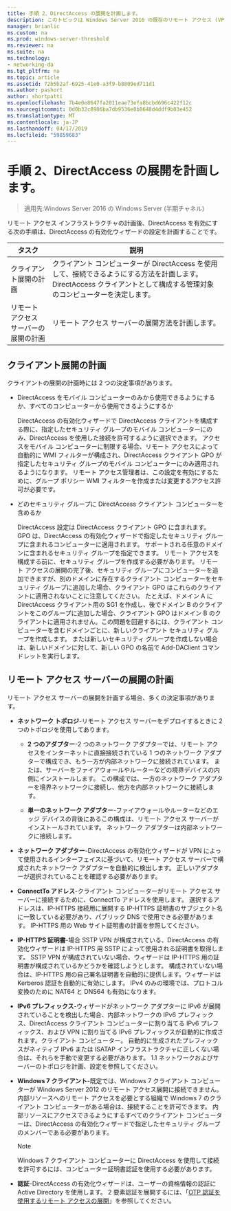 ```yaml
---
title: 手順 2、DirectAccess の展開を計画します。
description: このトピックは Windows Server 2016 の既存のリモート アクセス (VPN) のデプロイ ガイド追加 DirectAccess の一部です。
manager: brianlic
ms.custom: na
ms.prod: windows-server-threshold
ms.reviewer: na
ms.suite: na
ms.technology:
- networking-da
ms.tgt_pltfrm: na
ms.topic: article
ms.assetid: 72b5b2af-6925-41e0-a3f9-b8809ed711d1
ms.author: pashort
author: shortpatti
ms.openlocfilehash: 7b4e0e8647fa2011eae73efa8bcbd696c422f12c
ms.sourcegitcommit: 0d0b32c8986ba7db9536e0b8648d4ddf9b03e452
ms.translationtype: MT
ms.contentlocale: ja-JP
ms.lasthandoff: 04/17/2019
ms.locfileid: "59859683"
---
```

# <a name="step-2-plan-the-directaccess-deployment"></a>手順 2、DirectAccess の展開を計画します。

>適用先:Windows Server 2016 の Windows Server (半期チャネル)

リモート アクセス インフラストラクチャの計画後、DirectAccess を有効にする次の手順は、DirectAccess の有効化ウィザードの設定を計画することです。  
  
|タスク|説明|  
|----|--------|  
|クライアント展開の計画|クライアント コンピューターが DirectAccess を使用して、接続できるようにする方法を計画します。 DirectAccess クライアントとして構成する管理対象のコンピューターを決定します。|  
|リモート アクセス サーバーの展開の計画|リモート アクセス サーバーの展開方法を計画します。|  
  
## <a name="bkmk_2_1_client"></a>クライアント展開の計画  
クライアントの展開の計画時には 2 つの決定事項があります。  
  
-   DirectAccess をモバイル コンピューターのみから使用できるようにするか、すべてのコンピューターから使用できるようにするか  
  
    DirectAccess の有効化ウィザードで DirectAccess クライアントを構成する際に、指定したセキュリティ グループのモバイル コンピューターにのみ、DirectAccess を使用した接続を許可するように選択できます。 アクセスをモバイル コンピューターに制限する場合、リモート アクセスによって自動的に WMI フィルターが構成され、DirectAccess クライアント GPO が指定したセキュリティ グループのモバイル コンピューターにのみ適用されるようになります。 リモート アクセス管理者は、この設定を有効にするために、グループ ポリシー WMI フィルターを作成または変更するアクセス許可が必要です。  
  
-   どのセキュリティ グループに DirectAccess クライアント コンピューターを含めるか  
  
    DirectAccess 設定は DirectAccess クライアント GPO に含まれます。 GPO は、DirectAccess の有効化ウィザードで指定したセキュリティ グループに含まれるコンピューターに適用されます。 サポートされる任意のドメインに含まれるセキュリティ グループを指定できます。 リモート アクセスを構成する前に、セキュリティ グループを作成する必要があります。 リモート アクセスの展開の完了後、セキュリティ グループにコンピューターを追加できますが、別のドメインに存在するクライアント コンピューターをセキュリティ グループに追加した場合、クライアント GPO はこれらのクライアントに適用されないことに注意してください。 たとえば、ドメイン A に DirectAccess クライアント用の SG1 を作成し、後でドメイン B のクライアントをこのグループに追加した場合、クライアント GPO はドメイン B のクライアントに適用されません。この問題を回避するには、クライアント コンピューターを含むドメインごとに、新しいクライアント セキュリティ グループを作成します。 または新しいセキュリティ グループを作成しない場合は、新しいドメインに対して、新しい GPO の名前で Add-DAClient コマンドレットを実行します。  
  
## <a name="bkmk_2_2_server"></a>リモート アクセス サーバーの展開の計画  
リモート アクセス サーバーの展開を計画する場合、多くの決定事項があります。  
  
-   **ネットワーク トポロジ**-リモート アクセス サーバーをデプロイするときに 2 つのトポロジを使用してあります。  
  
    -   **2 つのアダプター**-2 つのネットワーク アダプターでは、リモート アクセスをインターネットに直接接続されている 1 つのネットワーク アダプターで構成でき、もう一方が内部ネットワークに接続されています。 または、サーバーをファイアウォールやルーターなどの境界デバイスの内側にインストールします。 この構成では、一方のネットワーク アダプターを境界ネットワークに接続し、他方を内部ネットワークに接続します。  
  
    -   **単一のネットワーク アダプター**-ファイアウォールやルーターなどのエッジ デバイスの背後にあるこの構成は、リモート アクセス サーバーがインストールされています。 ネットワーク アダプターは内部ネットワークに接続します。  
  
-   **ネットワーク アダプター**-DirectAccess の有効化ウィザードが VPN によって使用されるインターフェイスに基づいて、リモート アクセス サーバーで構成されたネットワーク アダプターを自動的に検出します。 正しいアダプターが選択されていることを確認する必要があります。  
  
-   **ConnectTo アドレス**-クライアント コンピューターがリモート アクセス サーバーに接続するために、ConnectTo アドレスを使用します。 選択するアドレスは、IP-HTTPS 接続用に展開する IP-HTTPS 証明書のサブジェクト名に一致している必要があり、パブリック DNS で使用できる必要があります。 IP-HTTPS 用の Web サイト証明書の計画を参照してください。  
  
-   **IP-HTTPS 証明書**-場合 SSTP VPN が構成されている、DirectAccess の有効化ウィザードは IP-HTTPS 用 SSTP によって使用される証明書を取得します。 SSTP VPN が構成されていない場合、ウィザードは IP-HTTPS 用の証明書が構成されているかどうかを確認しようとします。 構成されていない場合は、IP-HTTPS 用の自己署名証明書を自動的に提供します。ウィザードは Kerberos 認証を自動的に有効にします。 IPv4 のみの環境では、プロトコル変換のために NAT64 と DNS64 も有効になります。  
  
-   **IPv6 プレフィックス**-ウィザードがネットワーク アダプターに IPv6 が展開されていることを検出した場合、内部ネットワークの IPv6 プレフィックス、DirectAccess クライアント コンピューターに割り当てる IPv6 プレフィックス、および VPN に割り当てる IPv6 プレフィックスが自動的に作成されます。クライアント コンピューター。 自動的に生成されたプレフィックスがネィティブ IPv6 または ISATAP インフラストラクチャに正しくない場合は、それらを手動で変更する必要があります。 1.1 ネットワークおよびサーバーのトポロジを計画、設定を参照してください。  
  
-   **Windows 7 クライアント**-既定では、Windows 7 クライアント コンピューターが Windows Server 2012 のリモート アクセス展開に接続できません。 内部リソースへのリモート アクセスを必要とする組織で Windows 7 のクライアント コンピューターがある場合は、接続することを許可できます。 内部リソースにアクセスできるようにするすべてのクライアント コンピューターは、DirectAccess の有効化ウィザードで指定したセキュリティ グループのメンバーである必要があります。  
  
    > [!NOTE]
    > Windows 7 クライアント コンピューターに DirectAccess を使用して接続を許可するには、コンピューター証明書認証を使用する必要があります。
  
-   **認証**-DirectAccess の有効化ウィザードは、ユーザーの資格情報の認証に Active Directory を使用します。 2 要素認証を展開するには、「[OTP 認証を使用するリモート アクセスの展開](../../ras/otp/Deploy-RA-OTP.md)」を参照してください。  
  

  


